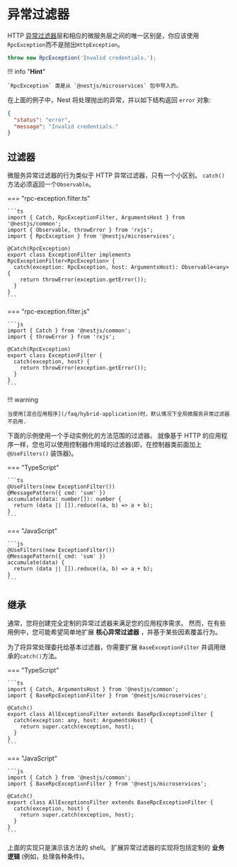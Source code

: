 # 异常过滤器

HTTP [异常过滤器](/exception-filters)层和相应的微服务层之间的唯一区别是，你应该使用`RpcException`而不是抛出`HttpException`。

```typescript
throw new RpcException('Invalid credentials.');
```

!!! info "**Hint**"

    `RpcException` 类是从 `@nestjs/microservices` 包中导入的。

在上面的例子中，Nest 将处理抛出的异常，并以如下结构返回 `error` 对象:

```json
{
  "status": "error",
  "message": "Invalid credentials."
}
```

## 过滤器

微服务异常过滤器的行为类似于 HTTP 异常过滤器，只有一个小区别。
`catch()`方法必须返回一个`Observable`。

=== "rpc-exception.filter.ts"

    ```ts
    import { Catch, RpcExceptionFilter, ArgumentsHost } from '@nestjs/common';
    import { Observable, throwError } from 'rxjs';
    import { RpcException } from '@nestjs/microservices';

    @Catch(RpcException)
    export class ExceptionFilter implements RpcExceptionFilter<RpcException> {
      catch(exception: RpcException, host: ArgumentsHost): Observable<any> {
        return throwError(exception.getError());
      }
    }
    ```

=== "rpc-exception.filter.js"

    ```js
    import { Catch } from '@nestjs/common';
    import { throwError } from 'rxjs';

    @Catch(RpcException)
    export class ExceptionFilter {
      catch(exception, host) {
        return throwError(exception.getError());
      }
    }
    ```

!!! warning

    当使用[混合应用程序](/faq/hybrid-application)时，默认情况下全局微服务异常过滤器不启用.

下面的示例使用一个手动实例化的方法范围的过滤器。
就像基于 HTTP 的应用程序一样，您也可以使用控制器作用域的过滤器(即，在控制器类前面加上 `@UseFilters()` 装饰器)。

=== "TypeScript"

    ```ts
    @UseFilters(new ExceptionFilter())
    @MessagePattern({ cmd: 'sum' })
    accumulate(data: number[]): number {
      return (data || []).reduce((a, b) => a + b);
    }
    ```

=== "JavaScript"

    ```js
    @UseFilters(new ExceptionFilter())
    @MessagePattern({ cmd: 'sum' })
    accumulate(data) {
      return (data || []).reduce((a, b) => a + b);
    }
    ```

## 继承

通常，您将创建完全定制的异常过滤器来满足您的应用程序需求。
然而，在有些用例中，您可能希望简单地扩展 **核心异常过滤器** ，并基于某些因素覆盖行为。

为了将异常处理委托给基本过滤器，你需要扩展 `BaseExceptionFilter` 并调用继承的`catch()`方法。

=== "TypeScript"

    ```ts
    import { Catch, ArgumentsHost } from '@nestjs/common';
    import { BaseRpcExceptionFilter } from '@nestjs/microservices';

    @Catch()
    export class AllExceptionsFilter extends BaseRpcExceptionFilter {
      catch(exception: any, host: ArgumentsHost) {
        return super.catch(exception, host);
      }
    }
    ```

=== "JavaScript"

    ```js
    import { Catch } from '@nestjs/common';
    import { BaseRpcExceptionFilter } from '@nestjs/microservices';

    @Catch()
    export class AllExceptionsFilter extends BaseRpcExceptionFilter {
      catch(exception, host) {
        return super.catch(exception, host);
      }
    }
    ```

上面的实现只是演示该方法的 shell。
扩展异常过滤器的实现将包括定制的 **业务逻辑** (例如，处理各种条件)。

